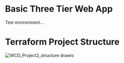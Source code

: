 # Basic Three Tier Web App
Test environment...

# Terraform Project Structure
![WCD_Project2_structure drawio](https://github.com/shiverwaves/threetier/assets/118776591/ce1e3001-f856-4fb8-af3c-cab141eceb95)
